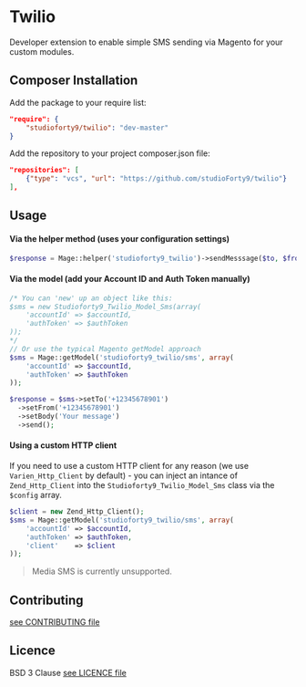 # Twilio
Developer extension to enable simple SMS sending via Magento for your custom modules.


## Composer Installation

Add the package to your require list:

```json
"require": {
    "studioforty9/twilio": "dev-master"
}
```

Add the repository to your project composer.json file:

```json
"repositories": [
    {"type": "vcs", "url": "https://github.com/studioForty9/twilio"}
],
```

## Usage

#### Via the helper method (uses your configuration settings)

```php
$response = Mage::helper('studioforty9_twilio')->sendMesssage($to, $from, $message);

```

#### Via the model (add your Account ID and Auth Token manually)

```php
/* You can 'new' up an object like this:
$sms = new Studioforty9_Twilio_Model_Sms(array(
    'accountId' => $accountId, 
    'authToken' => $authToken
));
*/
// Or use the typical Magento getModel approach
$sms = Mage::getModel('studioforty9_twilio/sms', array(
    'accountId' => $accountId, 
    'authToken' => $authToken
));

$response = $sms->setTo('+12345678901')
  ->setFrom('+12345678901')
  ->setBody('Your message')
  ->send();

```

#### Using a custom HTTP client

If you need to use a custom HTTP client for any reason (we use `Varien_Http_Client` by default) - you can inject an intance of `Zend_Http_Client` into the `Studioforty9_Twilio_Model_Sms` class via the `$config` array.

```php
$client = new Zend_Http_Client();
$sms = Mage::getModel('studioforty9_twilio/sms', array(
    'accountId' => $accountId, 
    'authToken' => $authToken,
    'client'    => $client
));

```

> Media SMS is currently unsupported.

## Contributing

[see CONTRIBUTING file](https://github.com/studioforty9/twilio/blob/master/CONTRIBUTING.md)

## Licence

BSD 3 Clause [see LICENCE file](https://github.com/studioforty9/twilio/blob/master/LICENCE)
